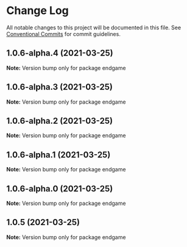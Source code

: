 # Change Log

All notable changes to this project will be documented in this file.
See [Conventional Commits](https://conventionalcommits.org) for commit guidelines.

## 1.0.6-alpha.4 (2021-03-25)

**Note:** Version bump only for package endgame





## 1.0.6-alpha.3 (2021-03-25)

**Note:** Version bump only for package endgame





## 1.0.6-alpha.2 (2021-03-25)

**Note:** Version bump only for package endgame





## 1.0.6-alpha.1 (2021-03-25)

**Note:** Version bump only for package endgame





## 1.0.6-alpha.0 (2021-03-25)

**Note:** Version bump only for package endgame





## 1.0.5 (2021-03-25)

**Note:** Version bump only for package endgame
